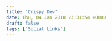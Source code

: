 ```yaml
---
title: 'Crispy Dev'
date: Thu, 04 Jan 2018 23:31:54 +0000
draft: false
tags: ['Social Links']
---
```


